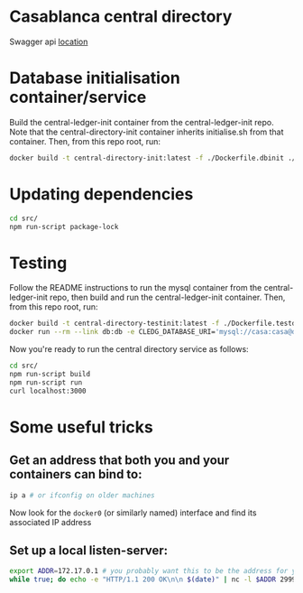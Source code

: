 # Casablanca central directory

Swagger api [location](./src/config/swagger.json)

# Database initialisation container/service
Build the central-ledger-init container from the central-ledger-init repo. Note
that the central-directory-init container inherits initialise.sh from that
container. Then, from this repo root, run:
```bash
docker build -t central-directory-init:latest -f ./Dockerfile.dbinit ./
```

# Updating dependencies

```bash
cd src/
npm run-script package-lock
```

# Testing

Follow the README instructions to run the mysql container from the central-ledger-init repo, then
build and run the central-ledger-init container. Then, from this repo root, run:
```bash
docker build -t central-directory-testinit:latest -f ./Dockerfile.testdbinit ./
docker run --rm --link db:db -e CLEDG_DATABASE_URI='mysql://casa:casa@db:3306/central_ledger' central-directory-testinit:latest
```

Now you're ready to run the central directory service as follows:
```bash
cd src/
npm run-script build
npm run-script run
curl localhost:3000
```

# Some useful tricks
## Get an address that both you and your containers can bind to:
```bash
ip a # or ifconfig on older machines
```
Now look for the `docker0` (or similarly named) interface and find its
associated IP address

## Set up a local listen-server:
```bash
export ADDR=172.17.0.1 # you probably want this to be the address for your docker interface
while true; do echo -e "HTTP/1.1 200 OK\n\n $(date)" | nc -l $ADDR 2999; done
```
